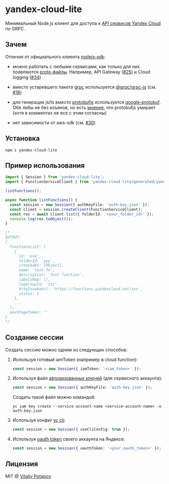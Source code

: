 # yandex-cloud-lite
Минимальный Node.js клиент для доступа к [API сервисов Yandex Cloud](https://cloud.yandex.ru/docs/api-design-guide) по GRPC.

## Зачем
Отличия от официального клиента [nodejs-sdk](https://github.com/yandex-cloud/nodejs-sdk):

* можно работать с любыми сервисами, как только для них появляются [proto-файлы](https://github.com/yandex-cloud/cloudapi). Например, API Gateway ([#25](https://github.com/yandex-cloud/nodejs-sdk/issues/25)) и Cloud logging ([#34](https://github.com/yandex-cloud/nodejs-sdk/issues/34))

* вместо устаревшего пакета [grpc](https://www.npmjs.com/package/grpc#nodejs-grpc-library) используется [@grpc/grpc-js](https://www.npmjs.com/package/@grpc/grpc-js) (см. [#18](https://github.com/yandex-cloud/nodejs-sdk/issues/18))

* для генерации js/ts вместо [protobufjs](https://github.com/protobufjs/protobuf.js) используется [google-protobuf](https://github.com/protocolbuffers/protobuf/tree/master/js). Обе либы не без изъянов, но есть [мнение](https://github.com/protobufjs/protobuf.js/issues/1327), что protobufjs умирает (хотя в комментах не все с этим согласны)

* нет зависимости от aws-sdk (см. [#30](https://github.com/yandex-cloud/nodejs-sdk/issues/18))

## Установка
```
npm i yandex-cloud-lite
```

## Пример использования
```ts
import { Session } from 'yandex-cloud-lite';
import { FunctionServiceClient } from 'yandex-cloud-lite/generated/yandex/cloud/serverless/functions/v1/function_service_grpc_pb';

listFunctions();

async function listFunctions() {
  const session = new Session({ authKeyFile: 'auth-key.json' });
  const client = session.createClient(FunctionServiceClient);
  const res = await client.list({ folderId: '<your_folder_id>' });
  console.log(res.toObject());
}

/*
OUTPUT:
{
  functionsList: [
    {
      id: 'xxx',
      folderId: 'yyy',
      createdAt: [Object],
      name: 'test-fn',
      description: 'Test function',
      labelsMap: [],
      logGroupId: 'zzz',
      httpInvokeUrl: 'https://functions.yandexcloud.net/xxx',
      status: 2
    },
    ...
  ],
  nextPageToken: ''
}
*/
```

## Создание сессии
Создать сессию можно одним из следующих способов:

1. Используя готовый iamToken (например в cloud function):
   ```ts
   const session = new Session({ iamToken: '<iam_token>' });
   ```

2. Используя файл [авторизованных ключей](https://cloud.yandex.ru/docs/iam/operations/authorized-key/create) (для сервисного аккаунта):
   ```ts
   const session = new Session({ authKeyFile: 'auth-key.json' });
   ```
   Создать такой файл можно командой:
   ```
   yc iam key create --service-account-name <service-account-name> -o auth-key.json
   ```
3. Используя конфиг [yc cli](https://cloud.yandex.ru/docs/cli/):
   ```ts
   const session = new Session({ useCliConfig: true });
   ```

4. Используя [oauth token](https://cloud.yandex.ru/docs/iam/operations/iam-token/create) своего аккаунта на Яндексе:
   ```ts
   const session = new Session({ oauthToken: '<your_oauth_token>' });
   ```

## Лицензия
MIT @ [Vitaliy Potapov](https://github.com/vitalets)
